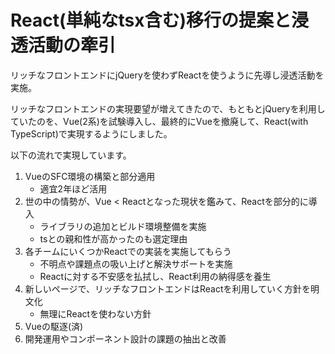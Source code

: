 # React(単純なtsx含む)移行の提案と浸透活動の牽引

リッチなフロントエンドにjQueryを使わずReactを使うように先導し浸透活動を実施。

リッチなフロントエンドの実現要望が増えてきたので、もともとjQueryを利用していたのを、Vue(2系)を試験導入し、最終的にVueを撤廃して、React(with TypeScript)で実現するようにしました。

以下の流れで実現しています。

1. VueのSFC環境の構築と部分適用
    - 適宜2年ほど活用
1. 世の中の情勢が、Vue < Reactとなった現状を鑑みて、Reactを部分的に導入
    - ライブラリの追加とビルド環境整備を実施
    - tsとの親和性が高かったのも選定理由
1. 各チームにいくつかReactでの実装を実施してもらう
    - 不明点や課題点の吸い上げと解決サポートを実施
    - Reactに対する不安感を払拭し、React利用の納得感を養生
1. 新しいページで、リッチなフロントエンドはReactを利用していく方針を明文化
    - 無理にReactを使わない方針
1. Vueの駆逐(済)
1. 開発運用やコンポーネント設計の課題の抽出と改善